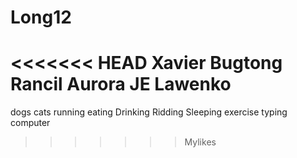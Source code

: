 # Long12

<<<<<<< HEAD
Xavier Bugtong
Rancil Aurora
JE Lawenko
=======
dogs 
cats
running
eating
Drinking
Ridding
Sleeping
exercise
typing
computer
>>>>>>> Mylikes
